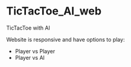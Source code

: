 # TicTacToe_AI_web
TicTacToe with AI

Website is responsive and have options to play:
- Player vs Player
- Player vs AI
